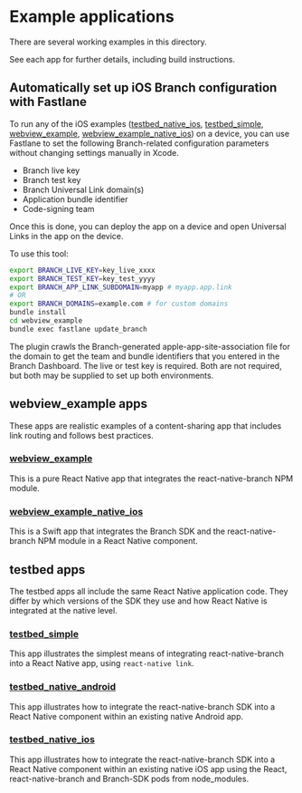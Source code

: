 # Example applications

There are several working examples in this directory.

See each app for further details, including build instructions.

[testbed_native_android]: ./testbed_native_android
[testbed_native_ios]: ./testbed_native_ios
[testbed_simple]: ./testbed_simple
[webview_example]: ./webview_example
[webview_example_native_ios]: ./webview_example_native_ios

## Automatically set up iOS Branch configuration with Fastlane

To run any of the iOS examples ([testbed_native_ios], [testbed_simple], [webview_example], [webview_example_native_ios]) on a device, you can use Fastlane to set the following
Branch-related configuration parameters without changing settings manually in Xcode.

- Branch live key
- Branch test key
- Branch Universal Link domain(s)
- Application bundle identifier
- Code-signing team

Once this is done, you can deploy the app on a device and open Universal Links in the app on the device.

To use this tool:

```bash
export BRANCH_LIVE_KEY=key_live_xxxx
export BRANCH_TEST_KEY=key_test_yyyy
export BRANCH_APP_LINK_SUBDOMAIN=myapp # myapp.app.link
# OR
export BRANCH_DOMAINS=example.com # for custom domains
bundle install
cd webview_example
bundle exec fastlane update_branch
```

The plugin crawls the Branch-generated apple-app-site-association file for the domain to get the
team and bundle identifiers that you entered in the Branch Dashboard. The live or test key is required.
Both are not required, but both may be supplied to set up both environments.

## webview_example apps

These apps are realistic examples of a content-sharing app that includes link routing and follows best practices.

### [webview_example]

This is a pure React Native app that integrates the react-native-branch NPM module.

### [webview_example_native_ios]

This is a Swift app that integrates the Branch SDK and the react-native-branch NPM module in a React Native component.

## testbed apps

The testbed apps all include the same React Native application code. They differ by which versions of the SDK
they use and how React Native is integrated at the native level.

### [testbed_simple]

This app illustrates the simplest means of integrating react-native-branch into a React Native app, using `react-native link`.

### [testbed_native_android]

This app illustrates how to integrate the react-native-branch SDK into a React Native component within an existing native Android app.

### [testbed_native_ios]

This app illustrates how to integrate the react-native-branch SDK into a React Native component within an existing native iOS app using the React, react-native-branch and Branch-SDK pods from node_modules.
